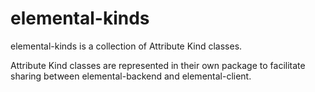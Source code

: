 elemental-kinds
=================


elemental-kinds is a collection of Attribute Kind classes.

Attribute Kind classes are represented in their own package to facilitate
sharing between elemental-backend and elemental-client.
